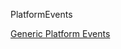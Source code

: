 PlatformEvents

<a href="https://salesforcecentral.com/benefits-of-creating-a-generic-platform-event/">Generic Platform Events</a>
